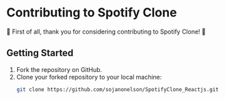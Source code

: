 # Contributing to Spotify Clone

🎉 First of all, thank you for considering contributing to Spotify Clone! 🎉

## Getting Started

1. Fork the repository on GitHub.
2. Clone your forked repository to your local machine:
   ```bash
   git clone https://github.com/sojanonelson/SpotifyClone_Reactjs.git
